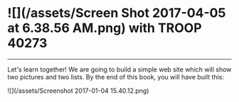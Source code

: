 # ![](/assets/Screen Shot 2017-04-05 at 6.38.56 AM.png)        **with TROOP 40273**

---



Let's learn together! We are going to build a simple web site which will show two pictures and two lists. By the end of this book, you will have built this:

![](/assets/Screenshot 2017-01-04 15.40.12.png)

